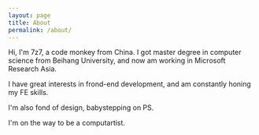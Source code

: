 ```yaml
---
layout: page
title: About
permalink: /about/
---
```


Hi, I\'m 7z7, a code monkey from China. I got master degree in computer science from Beihang University, and now am working in Microsoft Research Asia.

I have great interests in frond-end development, and am constantly honing my FE skills.

I\'m also fond of design, babystepping on PS.

I\'m on the way to be a computartist.